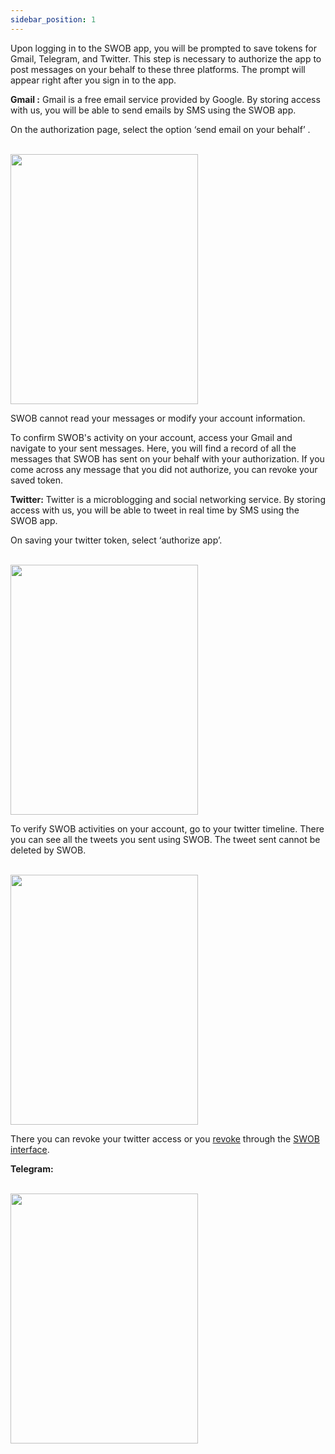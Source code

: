 ```yaml
---
sidebar_position: 1
---
```


Upon logging in to the SWOB app, you will be prompted to save tokens for Gmail, Telegram, and Twitter. This step is necessary to authorize the app to post messages on your behalf to these three platforms. The prompt will appear right after you sign in to the app.

**Gmail :**
Gmail is a free email service provided by Google. By storing access with us, you will be able to send emails by SMS using the SWOB app.

On the authorization page, select the option ‘send email on your behalf’ .

<br/>
<img src="/img/Gmail-Access.png" height="400" width="300" />
<br/>

SWOB cannot read your messages or modify your account information.

To confirm SWOB's activity on your account, access your Gmail and navigate to your sent messages. Here, you will find a record of all the messages that SWOB has sent on your behalf with your authorization. If you come across any message that you did not authorize, you can revoke your saved token.

**Twitter:**
Twitter is a microblogging and social networking service. By storing access with us, you will be able to tweet in real time by SMS using the SWOB app.

On saving your twitter token, select ‘authorize app’.

<br/>
<img src="/img/Twitter_Access.png" height="400" width="300" />
<br/>

To verify SWOB activities on your account, go to your twitter timeline. There you can see all the tweets you sent using SWOB. The tweet sent cannot be deleted by SWOB.

<br/>
<img src="/img/Twitter-Things.png" height="400" width="300" />
<br/>

<!--need to add the correct link on revoke token-->

There you can revoke your twitter access or you [revoke](https://smswithoutborders.com/) through the [SWOB interface](https://smswithoutborders.com/login).

**Telegram:**

<!--
Telegram is a free cross platform, cloud based instant messaging service. By storing access with us, you will be able to send messages by SMS using the SWOB app.

On storing your Telegram token, Telegram sends you a verification code in your telegram inbox.

After code verification Telegram informs you that SWOB now has access to your account.

SWOB has access to only send messages on your behalf. We cannot read your messages or modify your account information.
To verify SWOB activities on your account. Open your telegram app and check sent messages. Every message you publish to telegram using SWOB will be visible there.

If you are not sure of some messages go to your Telegram account settings and devices, there you can
Terminate the session or  you revoke through the SWOB interface.
-->

<br/>
<img src="/img/Telegram-Access.png" height="400" width="300" />
<br/>
